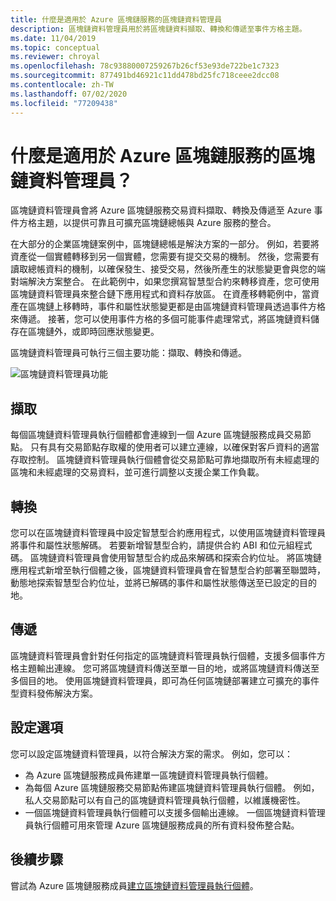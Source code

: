 ```yaml
---
title: 什麼是適用於 Azure 區塊鏈服務的區塊鏈資料管理員
description: 區塊鏈資料管理員用於將區塊鏈資料擷取、轉換和傳遞至事件方格主題。
ms.date: 11/04/2019
ms.topic: conceptual
ms.reviewer: chroyal
ms.openlocfilehash: 78c93880007259267b26cf53e93de722be1c7323
ms.sourcegitcommit: 877491bd46921c11dd478bd25fc718ceee2dcc08
ms.contentlocale: zh-TW
ms.lasthandoff: 07/02/2020
ms.locfileid: "77209438"
---
```

# <a name="what-is-blockchain-data-manager-for-azure-blockchain-service"></a>什麼是適用於 Azure 區塊鏈服務的區塊鏈資料管理員？

區塊鏈資料管理員會將 Azure 區塊鏈服務交易資料擷取、轉換及傳遞至 Azure 事件方格主題，以提供可靠且可擴充區塊鏈總帳與 Azure 服務的整合。

在大部分的企業區塊鏈案例中，區塊鏈總帳是解決方案的一部分。 例如，若要將資產從一個實體轉移到另一個實體，您需要有提交交易的機制。 然後，您需要有讀取總帳資料的機制，以確保發生、接受交易，然後所產生的狀態變更會與您的端對端解決方案整合。 在此範例中，如果您撰寫智慧型合約來轉移資產，您可使用區塊鏈資料管理員來整合鏈下應用程式和資料存放區。 在資產移轉範例中，當資產在區塊鏈上移轉時，事件和屬性狀態變更都是由區塊鏈資料管理員透過事件方格來傳遞。 接著，您可以使用事件方格的多個可能事件處理常式，將區塊鏈資料儲存在區塊鏈外，或即時回應狀態變更。

區塊鏈資料管理員可執行三個主要功能：擷取、轉換和傳遞。

![區塊鏈資料管理員功能](./media/data-manager/functions.png)

## <a name="capture"></a>擷取

每個區塊鏈資料管理員執行個體都會連線到一個 Azure 區塊鏈服務成員交易節點。 只有具有交易節點存取權的使用者可以建立連線，以確保對客戶資料的適當存取控制。 區塊鏈資料管理員執行個體會從交易節點可靠地擷取所有未經處理的區塊和未經處理的交易資料，並可進行調整以支援企業工作負載。

## <a name="transform"></a>轉換

您可以在區塊鏈資料管理員中設定智慧型合約應用程式，以使用區塊鏈資料管理員將事件和屬性狀態解碼。 若要新增智慧型合約，請提供合約 ABI 和位元組程式碼。 區塊鏈資料管理員會使用智慧型合約成品來解碼和探索合約位址。 將區塊鏈應用程式新增至執行個體之後，區塊鏈資料管理員會在智慧型合約部署至聯盟時，動態地探索智慧型合約位址，並將已解碼的事件和屬性狀態傳送至已設定的目的地。

## <a name="deliver"></a>傳遞

區塊鏈資料管理員會針對任何指定的區塊鏈資料管理員執行個體，支援多個事件方格主題輸出連線。 您可將區塊鏈資料傳送至單一目的地，或將區塊鏈資料傳送至多個目的地。 使用區塊鏈資料管理員，即可為任何區塊鏈部署建立可擴充的事件型資料發佈解決方案。

## <a name="configuration-options"></a>設定選項

您可以設定區塊鏈資料管理員，以符合解決方案的需求。 例如，您可以：

* 為 Azure 區塊鏈服務成員佈建單一區塊鏈資料管理員執行個體。
* 為每個 Azure 區塊鏈服務交易節點佈建區塊鏈資料管理員執行個體。 例如，私人交易節點可以有自己的區塊鏈資料管理員執行個體，以維護機密性。
* 一個區塊鏈資料管理員執行個體可以支援多個輸出連線。 一個區塊鏈資料管理員執行個體可用來管理 Azure 區塊鏈服務成員的所有資料發佈整合點。

## <a name="next-steps"></a>後續步驟

嘗試為 Azure 區塊鏈服務成員[建立區塊鏈資料管理員執行個體](data-manager-portal.md)。
